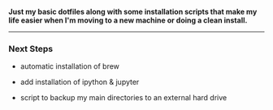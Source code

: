 **Just my basic dotfiles along with some installation scripts that make my life easier when I'm moving to a new machine or doing a clean install.**


---
### Next Steps
* automatic installation of brew

* add installation of ipython & jupyter

* script to backup my main directories to an external hard drive
